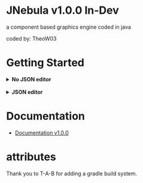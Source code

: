 # JNebula v1.0.0 In-Dev

a component based graphics engine
coded in java 

<p>coded by: TheoW03 </p>


# Getting Started

<details>
<summary><b>No JSON editor</b></summary>


main

```JAVA
import org.JNebula.GameObjects.GameRenderer;

public class Main {
    public static void main(String[] args) throws IOException {
        GameRenderer starterCode = new StarterCode(); //for step 3 if you get a not defined error then
        Window.InitWindow(640, 480, "example window", starterCode);
    }
}

```
---

your renderer class
```JAVA
public class StarterCode extends GameRenderer {
    
    //if you use the object editor it requires Scene object.java
    //runs 1st frame
    @Override
    public void init(GLAutoDrawable glAutoDrawable) {
        super.init(glAutoDrawable); 
        GameObject obj = new GameObject("starterObj"); // you can name it what you want
        obj.AddComponent(new CameraComponent(new Vector3(0,0,0))); //not required if you dont add it will default to 0,0
        obj.AddComponent(new SpriteComponents("sprite.png","png",null)); //the null is a color
        obj.AddComponent(new TransformComponent(new Vector3(0,0,0)));
        gameObjectArrayList.add(obj);
    }
    //runs every frame. 
    @Override
    public void display(GLAutoDrawable glAutoDrawable) {
        InitObjects.InstantiateObjects(gameObjectArrayList); //inits list
        GameObject render1Instance = InitObjects.Find("render1");
    }
}


```
</details>
<br>
<details> 

<summary><b> JSON editor</b></summary>

warning: The JSON editor isn't fully functional and may have some bugs. or some specific test cases where 
its unusable. 

```JSON
[
  {
    "name": "render1",
    "isActive": true,
    "components": [
      {
        "component_name": "org.JNebula.Components.DifferentComponents.TransformComponent",
        "location": {
          "x": 100,
          "y": 100,
          "z": 0
        }
      },
      {
        "component_name": "org.JNebula.Components.DifferentComponents.SpriteComponent",
        "file": "${path to image}",
        "type": "jpg"
      }
    ]
  }
]
```


```JAVA
import org.JNebula.GameObjects.GameRenderer;

public class Main {
    public static void main(String[] args) throws IOException {
        GameRenderer starterCode = new StarterCode(); //for step 3 if you get a not defined error then
        Window.InitWindow(640, 480, "example window", starterCode);
    }
}

```


```JAVA
public class StarterCode extends GameRenderer {
    public InitObjects initObject;

    //if you use the object editor it requires Scene object.java
    //runs 1st frame
    @Override
    public void init(GLAutoDrawable glAutoDrawable) {
        super.init(glAutoDrawable);
        ObjectEditorJSON js = new ObjectEditorJSON("${PATH TO JSON}"); //JSON code
        gameObjectArrayList = js.objects;
    }
    //runs every frame. 
    @Override
    public void display(GLAutoDrawable glAutoDrawable) {
        Init.InstantiateObjects(gameObjectArrayList); //inits list
    }
}
```
</details>



# Documentation

* <a href = https://github.com/TheoW03/JNebula/tree/master/src/org/JNebula/Docs>Documentation v1.0.0 </a>

# attributes

Thank you to T-A-B for adding a gradle build system. 

